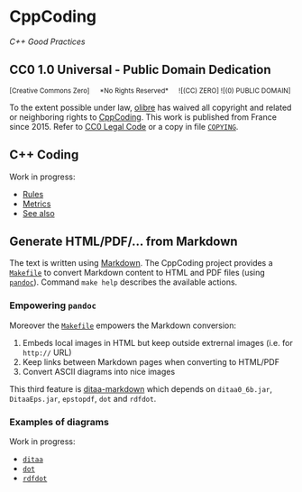 # CppCoding
*C++ Good Practices*

## CC0 1.0 Universal - Public Domain Dedication

<sup>
[Creative Commons Zero] &emsp; *No Rights Reserved*  &emsp; ![(CC) ZERO] ![(0) PUBLIC DOMAIN]
</sup>

To the extent possible under law, [olibre](mailto:olibre@Lmap.org) 
has waived all copyright and related or neighboring rights to [CppCoding]. 
This work is published from France since 2015.
Refer to [CC0 Legal Code] or a copy in file [`COPYING`].

[`COPYING`]:            COPYING
[CppCoding]:            https://github.com/olibre/CppCoding "CppCoding project hosted on GitHub" 
[Creative Commons Zero]:https://creativecommons.org/publicdomain/zero/1.0/deed "CC0 summary for non-lawyers" 
[CC0 Legal Code]:       https://creativecommons.org/publicdomain/zero/1.0/legalcode "CC0 full legal text for lawyers"
[(CC) ZERO]:            https://licensebuttons.net/l/zero/1.0/80x15.png "Logo Creative Commons Zero (CC0) 1.0"
[(0) PUBLIC DOMAIN]:    https://licensebuttons.net/p/zero/1.0/80x15.png "Logo CC0 1.0 Public Domain"

## C++ Coding

Work in progress:

* [Rules]
* [Metrics]
* [See also]

[Rules]:           cpp/rules.md
[Metrics]:         cpp/lint.md
[See also]:        cpp/links.md

## Generate HTML/PDF/... from Markdown

The text is written using [Markdown]. The CppCoding project provides a [`Makefile`] to convert Markdown content to HTML and PDF files (using [`pandoc`]). Command `make help` describes the available actions.

### Empowering `pandoc`

Moreover the [`Makefile`] empowers the Markdown conversion:

1. Embeds local images in HTML but keep outside extrernal images (i.e. for `http://` URL)
2. Keep links between Markdown pages when converting to HTML/PDF
3. Convert ASCII diagrams into nice images

This third feature is [ditaa-markdown] which depends on `ditaa0_6b.jar`, `DitaaEps.jar`, `epstopdf`, `dot` and `rdfdot`.

### Examples of diagrams

Work in progress:

* [`ditaa`]
* [`dot`]
* [`rdfdot`]

[Markdown]:       https://en.wikipedia.org/wiki/Markdown "Simple and popular markup language"
[`pandoc`]:       https://en.wikipedia.org/wiki/Pandoc   "a universal document converter"
[ditaa-markdown]: https://github.com/nichtich/ditaa-markdown "Perl script: mddia"

[`Makefile`]:     Makefile
[`ditaa`]:          dia/ditaa.md
[`dot`]:            dia/dot.md
[`rdfdot`]:         dia/rdfdot.md
